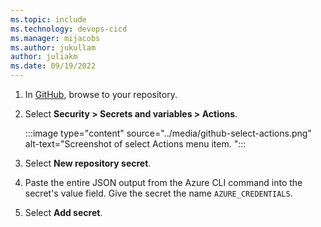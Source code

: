 ```yaml
---
ms.topic: include
ms.technology: devops-cicd
ms.manager: mijacobs
ms.author: jukullam
author: juliakm
ms.date: 09/19/2022
---
```


1. In [GitHub](https://github.com/), browse to your repository.

1. Select **Security > Secrets and variables > Actions**.

    :::image type="content" source="../media/github-select-actions.png" alt-text="Screenshot of select Actions menu item. ":::

1. Select **New repository secret**.

1. Paste the entire JSON output from the Azure CLI command into the secret's value field. Give the secret the name `AZURE_CREDENTIALS`.

1. Select **Add secret**.
